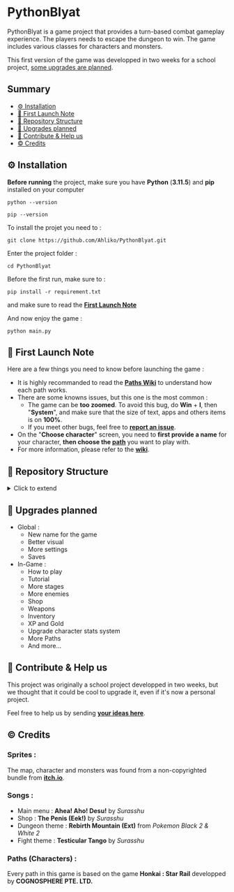 # PythonBlyat
PythonBlyat is a game project that provides a turn-based combat gameplay experience. The players needs to escape the dungeon to win. The game includes various classes for characters and monsters.

This first version of the game was developped in two weeks for a school project, [some upgrades are planned](#📰-upgrades-planned).

## Summary

- [⚙️ Installation](#-installation)
- [🚀 First Launch Note](#-first-launch-note)
- [📂 Repository Structure](#-repository-structure)
- [📰 Upgrades planned](#-upgrades-planned)
- [🤝 Contribute & Help us](#-contribute--help-us)
- [©️ Credits](#-credits)


## ⚙️ Installation

**Before running** the project, make sure you have **Python** (**3.11.5**) and **pip** installed on your computer
```
python --version

pip --version
```


To install the projet you need to :
```
git clone https://github.com/Ahliko/PythonBlyat.git
```
Enter the project folder :
```
cd PythonBlyat
```
Before the first run, make sure to :
```
pip install -r requirement.txt
```
and make sure to read the [**First Launch Note**](#-first-launch-note)

And now enjoy the game : 
```
python main.py
```

## 🚀 First Launch Note

Here are a few things you need to know before launching the game :

- It is highly recommanded to read the [**Paths Wiki**](https://github.com/Ahliko/PythonBlyat/wiki/Paths) to understand how each path works.
- There are some knowns issues, but this one is the most common :
    - The game can be **too zoomed**. To avoid this bug, do **Win** + **I**, then "**System**", and make sure that the size of text, apps and others items is on **100%**.
    - If you meet other bugs, feel free to **[report an issue](https://github.com/Ahliko/PythonBlyat/issues)**.
- On the "**Choose character**" screen, you need to **first provide a name** for your character, **then choose the [path](https://github.com/Ahliko/PythonBlyat/wiki/Paths)** you want to play with.
- For more information, please refer to the [**wiki**](https://github.com/Ahliko/PythonBlyat/wiki).

## 📂 Repository Structure

<details closed><summary>Click to extend</summary>

```sh
└── PythonBlyat/
    ├── classes/
    │   ├── characters/
    │   │   ├── class_abundance.py
    │   │   ├── class_harmony.py
    │   │   ├── class_hunt.py
    │   │   └── class_preservation.py
    │   ├── class_character.py
    │   └── monsters/
    │       ├── class_aberration.py
    │       ├── class_chimere.py
    │       ├── class_golem.py
    │       └── class_monster.py
    ├── lib/
    │   ├── Environnement_ecran.py
    │   ├── engine.py
    │   └── game.py
    ├── main.py
    ├── menus/
    │   ├── carte.py
    │   ├── fight_gui.py
    │   ├── lose.py
    │   ├── main_menu_gui.py
    │   ├── selectCharacter1_gui.py
    │   ├── selectCharacter2_gui.py
    │   ├── selectCharacter3_gui.py
    │   ├── settings_gui.py
    │   ├── shop_gui.py
    │   └── win.py
    ├── requirement.txt
    └── widgets/
        ├── CustomButton.py
        ├── CustomLabel.py
        └── CustomListLabel.py

```
---
</details>

## 📰 Upgrades planned

- Global :
    - New name for the game
    - Better visual
    - More settings
    - Saves
- In-Game :
    - How to play
    - Tutorial
    - More stages
    - More enemies
    - Shop
    - Weapons
    - Inventory
    - XP and Gold
    - Upgrade character stats system
    - More Paths
    - And more...

## 🤝 Contribute & Help us

This project was originally a school project developped in two weeks, but we thought that it could be cool to upgrade it, even if it's now a personal project.

Feel free to help us by sending [**your ideas here**](https://github.com/Ahliko/PythonBlyat/issues).

## ©️ Credits

### Sprites :
The map, character and monsters was found from a non-copyrighted bundle from [**itch.io**](https://itch.io/).

### Songs :
- Main menu : **Ahea! Aho! Desu!** by *Surasshu*
- Shop : **The Penis (Eek!)** by *Surasshu*
- Dungeon theme : **Rebirth Mountain (Ext)** from *Pokemon Black 2 & White 2*
- Fight theme : **Testicular Tango** by *Surasshu*

### Paths (Characters) :
Every path in this game is based on the game **Honkai : Star Rail** developped by **COGNOSPHERE PTE. LTD.**